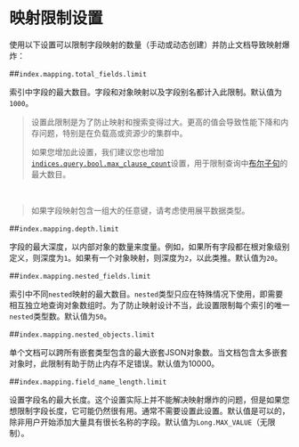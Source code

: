 # 映射限制设置

使用以下设置可以限制字段映射的数量（手动或动态创建）并防止文档导致映射爆炸：



##`index.mapping.total_fields.limit`

索引中字段的最大数目。字段和对象映射以及字段别名都计入此限制。默认值为`1000`。



> 设置此限制是为了防止映射和搜索变得过大。更高的值会导致性能下降和内存问题，特别是在负载高或资源少的集群中。
> 
> 
> 
> 如果您增加此设置，我们建议您也增加[`indices.query.bool.max_clause_count`]()设置，用于限制查询中[布尔子句]()的最大数目。

<br>
			               

> 如果字段映射包含一组大的任意键，请考虑使用展平数据类型。



##`index.mapping.depth.limit`

字段的最大深度，以内部对象的数量来度量。例如，如果所有字段都在根对象级别定义，则深度为`1`。如果有一个对象映射，则深度为`2`，以此类推。默认值为`20`。

##`index.mapping.nested_fields.limit`

索引中不同`nested`映射的最大数目。`nested`类型只应在特殊情况下使用，即需要相互独立地查询对象数组时。为了防止映射设计不当，此设置限制每个索引的唯一`nested`类型数。默认值为`50`。

##`index.mapping.nested_objects.limit`

单个文档可以跨所有嵌套类型包含的最大嵌套JSON对象数。当文档包含太多嵌套对象时，此限制有助于防止内存不足错误。默认值为10000。

##`index.mapping.field_name_length.limit`

设置字段名的最大长度。这个设置实际上并不能解决映射爆炸的问题，但是如果您想限制字段长度，它可能仍然很有用。通常不需要设置此设置。默认值是可以的，除非用户开始添加大量具有很长名称的字段。默认值为`Long.MAX_VALUE`（无限制）。